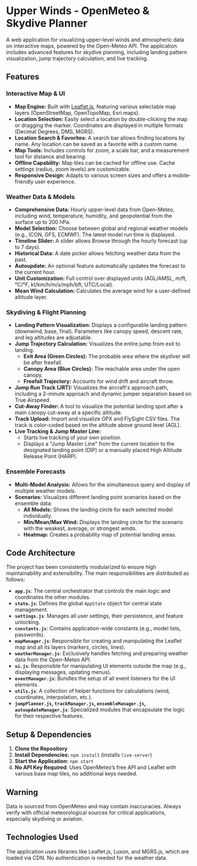 # Upper Winds - OpenMeteo & Skydive Planner

A web application for visualizing upper-level winds and atmospheric data on interactive maps, powered by the Open-Meteo API. The application includes advanced features for skydive planning, including landing pattern visualization, jump trajectory calculation, and live tracking.

## Features

### Interactive Map & UI
- **Map Engine:** Built with [Leaflet.js](https://leafletjs.com/), featuring various selectable map layers (OpenStreetMap, OpenTopoMap, Esri maps).
- **Location Selection:** Easily select a location by double-clicking the map or dragging the marker. Coordinates are displayed in multiple formats (Decimal Degrees, DMS, MGRS).
- **Location Search & Favorites:** A search bar allows finding locations by name. Any location can be saved as a favorite with a custom name.
- **Map Tools:** Includes controls for zoom, a scale bar, and a measurement tool for distance and bearing.
- **Offline Capability:** Map tiles can be cached for offline use. Cache settings (radius, zoom levels) are customizable.
- **Responsive Design:** Adapts to various screen sizes and offers a mobile-friendly user experience.

### Weather Data & Models
- **Comprehensive Data:** Hourly upper-level data from Open-Meteo, including wind, temperature, humidity, and geopotential from the surface up to 200 hPa.
- **Model Selection:** Choose between global and regional weather models (e.g., ICON, GFS, ECMWF). The latest model run time is displayed.
- **Timeline Slider:** A slider allows Browse through the hourly forecast (up to 7 days).
- **Historical Data:** A date picker allows fetching weather data from the past.
- **Autoupdate:** An optional feature automatically updates the forecast to the current hour.
- **Unit Customization:** Full control over displayed units (AGL/AMSL, m/ft, °C/°F, kt/km/h/m/s/mph/bft, UTC/Local).
- **Mean Wind Calculation:** Calculates the average wind for a user-defined altitude layer.

### Skydiving & Flight Planning
- **Landing Pattern Visualization:** Displays a configurable landing pattern (downwind, base, final). Parameters like canopy speed, descent rate, and leg altitudes are adjustable.
- **Jump Trajectory Calculation:** Visualizes the entire jump from exit to landing.
  - **Exit Area (Green Circles):** The probable area where the skydiver will be after freefall.
  - **Canopy Area (Blue Circles):** The reachable area under the open canopy.
  - **Freefall Trajectory:** Accounts for wind drift and aircraft throw.
- **Jump Run Track (JRT):** Visualizes the aircraft's approach path, including a 2-minute approach and dynamic jumper separation based on True Airspeed.
- **Cut-Away Finder:** A tool to visualize the potential landing spot after a main canopy cut-away at a specific altitude.
- **Track Upload:** Import and visualize GPX and FlySight CSV files. The track is color-coded based on the altitude above ground level (AGL).
- **Live Tracking & Jump Master Line:**
  - Starts live tracking of your own position.
  - Displays a "Jump Master Line" from the current location to the designated landing point (DIP) or a manually placed High Altitude Release Point (HARP).

### Ensemble Forecasts
- **Multi-Model Analysis:** Allows for the simultaneous query and display of multiple weather models.
- **Scenarios:** Visualizes different landing point scenarios based on the ensemble data:
  - **All Models:** Shows the landing circle for each selected model individually.
  - **Min/Mean/Max Wind:** Displays the landing circle for the scenario with the weakest, average, or strongest winds.
  - **Heatmap:** Creates a probability map of potential landing areas.

## Code Architecture

The project has been consistently modularized to ensure high maintainability and extensibility. The main responsibilities are distributed as follows:

- **`app.js`**: The central orchestrator that controls the main logic and coordinates the other modules.
- **`state.js`**: Defines the global `AppState` object for central state management.
- **`settings.js`**: Manages all user settings, their persistence, and feature unlocking.
- **`constants.js`**: Contains application-wide constants (e.g., model lists, passwords).
- **`mapManager.js`**: Responsible for creating and manipulating the Leaflet map and all its layers (markers, circles, lines).
- **`weatherManager.js`**: Exclusively handles fetching and preparing weather data from the Open-Meteo API.
- **`ui.js`**: Responsible for manipulating UI elements outside the map (e.g., displaying messages, updating menus).
- **`eventManager.js`**: Bundles the setup of all event listeners for the UI elements.
- **`utils.js`**: A collection of helper functions for calculations (wind, coordinates, interpolation, etc.).
- **`jumpPlanner.js`, `trackManager.js`, `ensembleManager.js`, `autoupdateManager.js`**: Specialized modules that encapsulate the logic for their respective features.

## Setup & Dependencies

1.  **Clone the Repository**
2.  **Install Dependencies:** `npm install` (installs `live-server`)
3.  **Start the Application:** `npm start`
4.  **No API Key Required**: Uses OpenMeteo’s free API and Leaflet with various base map tiles, no additional keys needed.

## Warning
Data is sourced from OpenMeteo and may contain inaccuracies. Always verify with official meteorological sources for critical applications, especially skydiving or aviation.

## Technologies Used
The application uses libraries like Leaflet.js, Luxon, and MGRS.js, which are loaded via CDN. No authentication is needed for the weather data.